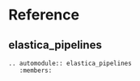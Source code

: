# Reference

## elastica_pipelines

```{eval-rst}
.. automodule:: elastica_pipelines
   :members:
```

```{include} ./api/io.md

```
